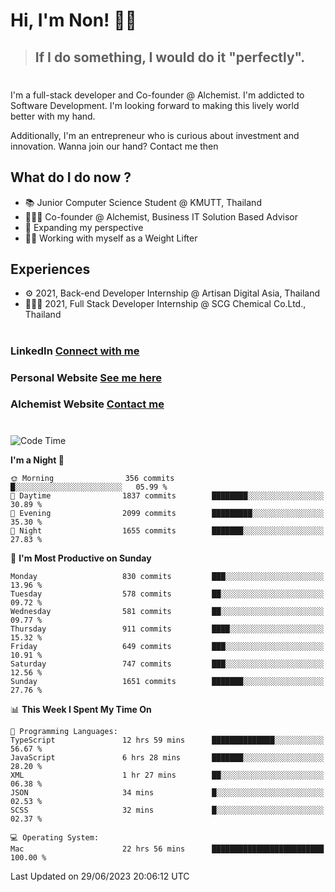 # Hi, I'm Non! 🖐🏻

> ## If I do something, I would do it "perfectly".

#

I'm a full-stack developer and Co-founder @ Alchemist. I'm addicted to Software Development. I'm looking forward to making this lively world better with my hand.

Additionally, I'm an entrepreneur who is curious about investment and innovation. Wanna join our hand? Contact me then

## What do I do now ?

- 📚 Junior Computer Science Student @ KMUTT, Thailand
- 🧑🏻‍💻 Co-founder @ Alchemist, Business IT Solution Based Advisor
- 🌈 Expanding my perspective
- 🏋🏻 Working with myself as a Weight Lifter

## Experiences

- ⚙️ 2021, Back-end Developer Internship @ Artisan Digital Asia, Thailand
- 🧑🏻‍💻 2021, Full Stack Developer Internship @ SCG Chemical Co.Ltd., Thailand

#

### LinkedIn [Connect with me](https://www.linkedin.com/in/non-nontra/)

### Personal Website [See me here](https://nonnontra.com/)

### Alchemist Website [Contact me](https://alchemist-softwarehouse.co/)

#

<!--START_SECTION:waka-->
![Code Time](http://img.shields.io/badge/Code%20Time-2%2C828%20hrs%2054%20mins-blue)

**I'm a Night 🦉** 

```text
🌞 Morning                356 commits         █░░░░░░░░░░░░░░░░░░░░░░░░   05.99 % 
🌆 Daytime                1837 commits        ████████░░░░░░░░░░░░░░░░░   30.89 % 
🌃 Evening                2099 commits        █████████░░░░░░░░░░░░░░░░   35.30 % 
🌙 Night                  1655 commits        ███████░░░░░░░░░░░░░░░░░░   27.83 % 
```
📅 **I'm Most Productive on Sunday** 

```text
Monday                   830 commits         ███░░░░░░░░░░░░░░░░░░░░░░   13.96 % 
Tuesday                  578 commits         ██░░░░░░░░░░░░░░░░░░░░░░░   09.72 % 
Wednesday                581 commits         ██░░░░░░░░░░░░░░░░░░░░░░░   09.77 % 
Thursday                 911 commits         ████░░░░░░░░░░░░░░░░░░░░░   15.32 % 
Friday                   649 commits         ███░░░░░░░░░░░░░░░░░░░░░░   10.91 % 
Saturday                 747 commits         ███░░░░░░░░░░░░░░░░░░░░░░   12.56 % 
Sunday                   1651 commits        ███████░░░░░░░░░░░░░░░░░░   27.76 % 
```


📊 **This Week I Spent My Time On** 

```text
💬 Programming Languages: 
TypeScript               12 hrs 59 mins      ██████████████░░░░░░░░░░░   56.67 % 
JavaScript               6 hrs 28 mins       ███████░░░░░░░░░░░░░░░░░░   28.20 % 
XML                      1 hr 27 mins        ██░░░░░░░░░░░░░░░░░░░░░░░   06.38 % 
JSON                     34 mins             █░░░░░░░░░░░░░░░░░░░░░░░░   02.53 % 
SCSS                     32 mins             █░░░░░░░░░░░░░░░░░░░░░░░░   02.37 % 

💻 Operating System: 
Mac                      22 hrs 56 mins      █████████████████████████   100.00 % 
```


 Last Updated on 29/06/2023 20:06:12 UTC
<!--END_SECTION:waka-->
